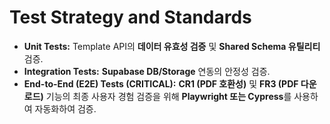# Test Strategy and Standards

  * **Unit Tests:** Template API의 **데이터 유효성 검증** 및 **Shared Schema 유틸리티** 검증.
  * **Integration Tests:** **Supabase DB/Storage** 연동의 안정성 검증.
  * **End-to-End (E2E) Tests (CRITICAL):** **CR1 (PDF 호환성)** 및 **FR3 (PDF 다운로드)** 기능의 최종 사용자 경험 검증을 위해 **Playwright 또는 Cypress**를 사용하여 자동화하여 검증.
